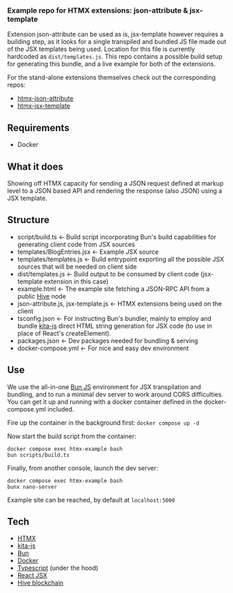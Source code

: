 ### Example repo for HTMX extensions: json-attribute & jsx-template

Extension json-attribute can be used as is, jsx-template however requires a building step, as it looks for a single transpiled and bundled JS file made out of the JSX templates being used. Location for this file is currently hardcoded as `dist/templates.js`. This repo contains a possible build setup for generating this bundle, and a live example for both of the extensions. 

For the stand-alone extensions themselves check out the corresponding repos:
- [htmx-json-attribute](htps://github.com/numasi/htmx-json-attribute)
- [htmx-jsx-template](htps://github.com/numasi/htmx-jsx-template)

## Requirements

- Docker

## What it does

Showing off HTMX capacity for sending a JSON request defined at markup level to a JSON based API and rendering the response (also JSON) using a JSX template.

## Structure
- script/build.ts <- Build script incorporating Bun's build capabilities for generating client code from JSX sources
- templates/BlogEntries.jsx <- Example JSX source
- templates/templates.js <- Build entrypoint exporting all the possible JSX sources that will be needed on client side
- dist/templates.js <- Build output to be consumed by client code (jsx-template extension in this case)
- example.html <- The example site fetching a JSON-RPC API from a public [Hive](https://hive.blog/) node
- json-attribute.js, jsx-template.js <- HTMX extensions being used on the client
- tsconfig.json <- For instructing Bun's bundler, mainly to employ and bundle [kita-js](https://github.com/kitajs/html) direct HTML string generation for JSX code (to use in place of React's createElement).
- packages.json <- Dev packages needed for bundling & serving
- docker-compose.yml <- For nice and easy dev environment

## Use

We use the all-in-one [Bun JS](https://bun.sh/) environment for JSX transpilation and bundling, and to run a minimal dev server to  work around CORS difficulties. You can get it up and running with a docker container defined in the docker-compose.yml included.

Fire up the container in the background first:
`docker compose up -d`

Now start the build script from the container:
```
docker compose exec htmx-example bash
bun scripts/build.ts
```

Finally, from another console, launch the dev server:
```
docker compose exec htmx-example bash
bunx nano-server
```

Example site can be reached, by default at `localhost:5000`

## Tech

- [HTMX](https://htmx.org/)
- [kita-js](https://github.com/kitajs/html)
- [Bun](https://bun.sh/)
- [Docker](https://www.docker.com)
- [Typescript](https://www.typescriptlang.org/) (under the hood)
- [React JSX](https://react.dev/learn/writing-markup-with-jsx)
- [Hive blockchain](https://hive.io/)

